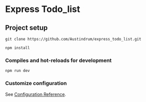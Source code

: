# Express Todo_list



## Project setup
```
git clone https://github.com/Austindrum/express_todo_list.git

npm install
```
### Compiles and hot-reloads for development
```
npm run dev
```
### Customize configuration
See [Configuration Reference](https://cli.vuejs.org/config/).